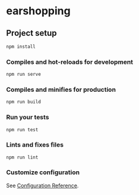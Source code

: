 # earshopping

## Project setup

```sh
npm install
```

### Compiles and hot-reloads for development

```sh
npm run serve
```

### Compiles and minifies for production

```sh
npm run build
```

### Run your tests

```sh
npm run test
```

### Lints and fixes files

```sh
npm run lint
```

### Customize configuration

See [Configuration Reference](https://cli.vuejs.org/config/).
